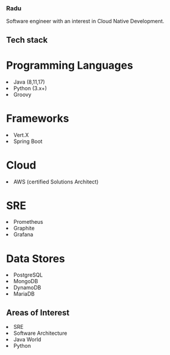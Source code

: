 
### Radu

Software engineer with an interest in Cloud Native Development. 

## Tech stack

# Programming Languages

<li> Java (8,11,17)
<li> Python (3.x+)
<li> Groovy
  
# Frameworks
  
<li> Vert.X 
<li> Spring Boot
  
  
# Cloud
<li> AWS (certified Solutions Architect)
  
# SRE
  
<li> Prometheus
<li> Graphite
<li> Grafana
  
# Data Stores
  
<li> PostgreSQL
<li> MongoDB
<li> DynamoDB
<li> MariaDB

## Areas of Interest

<li> SRE
<li> Software Architecture
<li> Java World
<li> Python


<!--
**raadned/raadned** is a ✨ _special_ ✨ repository because its `README.md` (this file) appears on your GitHub profile.

Here are some ideas to get you started:

- 🔭 I’m currently working on ...
- 🌱 I’m currently learning ...
- 👯 I’m looking to collaborate on ...
- 🤔 I’m looking for help with ...
- 💬 Ask me about ...
- 📫 How to reach me: ...
- 😄 Pronouns: ...
- ⚡ Fun fact: ...
-->
